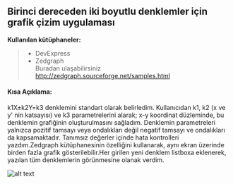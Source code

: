## Birinci dereceden iki boyutlu denklemler için grafik çizim uygulaması<br/>
  **Kullanılan kütüphaneler:**<br/>
  >- DevExpress<br/>
  >- Zedgraph<br/>
  Buradan ulaşabilirsiniz http://zedgraph.sourceforge.net/samples.html <br/>
  #### **Kısa Açıklama:**
 
  k1X±k2Y=k3 denklemini standart olarak belirledim. Kullanıcıdan k1, k2 (x ve y' nin katsayısı) ve k3 parametrelerini alarak; 
  x-y koordinat düzleminde, bu denklemin grafiğinin oluşturulmasını sağladım. Denklemin parametreleri yalnızca pozitif tamsayı
  veya ondalıkları değil negatif tamsayı ve ondalıkları da kapsamaktadır. Tanımsız değerler içinde hata kontrolleri yazdım.Zedgraph
  kütüphanesinin özelliğini kullanarak, aynı ekran üzerinde birden fazla grafik gösterilebilir.Her girilen yeni denklem listboxa eklenerek,
  yazılan tüm denklemlerin görünmesine olanak verdim.
 
 ![alt text](https://drive.google.com/open?id=1a4HhuZRSCX6_kmavhyIyzomMdgrzNigx)
 
  
  
